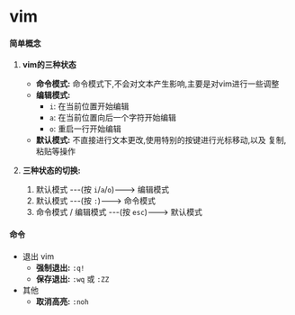 # vim

#### 简单概念

1. **vim的三种状态**
    * **命令模式:** 
        命令模式下,不会对文本产生影响,主要是对vim进行一些调整
    * **编辑模式:**
        * `i`: 在当前位置开始编辑
        * `a`: 在当前位置向后一个字符开始编辑
        * `o`: 重启一行开始编辑
    * **默认模式:**
        不直接进行文本更改,使用特别的按键进行光标移动,以及 复制,粘贴等操作

1. **三种状态的切换:**
     1. 默认模式 ---(按 `i`/`a`/`o`)---> 编辑模式
     1. 默认模式 ---(按 `:`)---> 命令模式
     1. 命令模式 / 编辑模式 ---(按 `esc`)---> 默认模式 

#### 命令
* 退出 vim
    * **强制退出:** `:q!`
    * **保存退出:** `:wq` 或 `:ZZ`
* 其他
    * **取消高亮:** `:noh`
